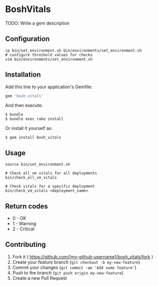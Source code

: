 # BoshVitals

TODO: Write a gem description

## Configuration

    cp bin/set_environment.sh bin/environments/set_environment.sh
    # configure threshold values for checks
    vim bin/environments/set_environment.sh

## Installation

Add this line to your application's Gemfile:

```ruby
gem 'bosh_vitals'
```

And then execute:

    $ bundle
    $ bundle exec rake install

Or install it yourself as:

    $ gem install bosh_vitals

## Usage

```
source bin/set_environment.sh

# Check all vm vitals for all deployments
bin/check_all_vm_vitals

# Check vitals for a specific deployment
bin/check_vm_vitals <deployment_name>
```

## Return codes

* 0 - OK
* 1 - Warning
* 2 - Critical

## Contributing

1. Fork it ( https://github.com/[my-github-username]/bosh_vitals/fork )
2. Create your feature branch (`git checkout -b my-new-feature`)
3. Commit your changes (`git commit -am 'Add some feature'`)
4. Push to the branch (`git push origin my-new-feature`)
5. Create a new Pull Request
